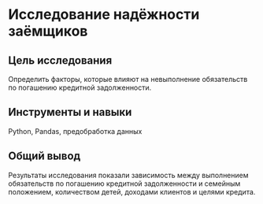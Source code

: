 # Исследование надёжности заёмщиков
## Цель исследования

Определить факторы, которые влияют на невыполнение обязательств по погашению кредитной задолженности.

## Инструменты и навыки
Python, Pandas, предобработка данных

## Общий вывод
Результаты исследования показали зависимость между выполнением обязательств по погашению кредитной задолженности и семейным положением, количеством детей, доходами клиентов и целями кредита.
